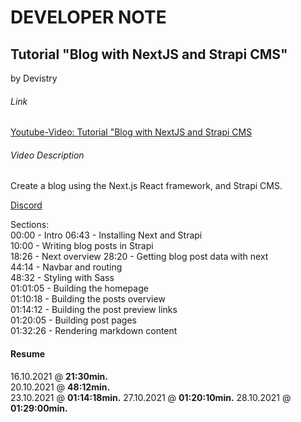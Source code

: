 # DEVELOPER NOTE

## Tutorial "Blog with NextJS and Strapi CMS"
by Devistry

###### Link
[Youtube-Video: Tutorial "Blog with NextJS and Strapi CMS](https://www.youtube.com/watch?v=599ogMbXIyA&list=PLAcdxr4t9fotzMx0wUAWhpz7a8cFrYP3x&index=4)

###### Video Description
Create a blog using the Next.js React framework, and Strapi CMS.

[Discord](https://discord.gg/vNrm6g9r)

Sections:   
00:00 - Intro 
06:43 - Installing Next and Strapi  
10:00 - Writing blog posts in Strapi  
18:26 - Next overview 
28:20 - Getting blog post data with next  
44:14 - Navbar and routing  
48:32 - Styling with Sass  
01:01:05 - Building the homepage     
01:10:18 - Building the posts overview    
01:14:12 - Building the post preview links    
01:20:05 - Building post pages    
01:32:26 - Rendering markdown content  

#### Resume
16.10.2021 @ **21:30min.**  
20.10.2021 @ **48:12min.**  
23.10.2021 @ **01:14:18min.** 
27.10.2021 @ **01:20:10min.** 
28.10.2021 @ **01:29:00min.** 

